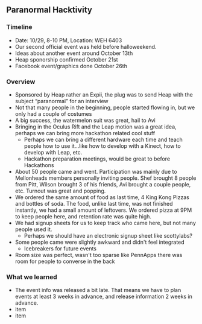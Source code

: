 ## Paranormal Hacktivity
### Timeline
- Date: 10/29, 8-10 PM, Location: WEH 6403 
- Our second official event was held before halloweekend.
- Ideas about another event around October 13th
- Heap sponorship confirmed October 21st
- Facebook event/graphics done October 26th

### Overview
- Sponsored by Heap rather an Expii, the plug was to send Heap with the subject “paranormal” for an interview
- Not that many people in the beginning, people started flowing in, but we only had a couple of costumes
- A big success, the watermelon suit was great, hail to Avi
- Bringing in the Oculus Rift and the Leap motion was a great idea, perhaps we can bring more hackathon related cool stuff
	- Perhaps we can bring a different hardware each time and teach people how to use it...like how to develop with a Kinect, how to develop with Leap, etc.
    - Hackathon preparation meetings, would be great to before Hackathons
- About 50 people came and went. Participation was mainly due to Mellonheads members personally inviting people. Shef brought 8 people from Pitt, Wilson brought 3 of his friends, Avi brought a couple people, etc. Turnout was great and popping.
- We ordered the same amount of food as last time, 4 King Kong Pizzas and bottles of soda. The food, unlike last time, was not finished instantly, we had a small amount of leftovers. We ordered pizza at 9PM to keep people here, and retention rate was quite high.
- We had signup sheets for us to keep track who came here, but not many people used it.
	- Perhaps we should have an electronic signup sheet like scottylabs?
- Some people came were slightly awkward and didn't feel integrated
	- Icebreakers for future events
- Room size was perfect, wasn't too sparse like PennApps there was room for people to converse in the back
    
### What we learned
- The event info was released a bit late. That means we have to plan events at least 3 weeks in advance, and release information 2 weeks in advance.
- item
- item


